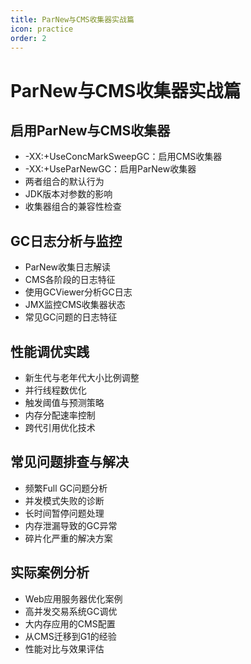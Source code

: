 ```yaml
---
title: ParNew与CMS收集器实战篇
icon: practice
order: 2
---
```


# ParNew与CMS收集器实战篇

## 启用ParNew与CMS收集器
- -XX:+UseConcMarkSweepGC：启用CMS收集器
- -XX:+UseParNewGC：启用ParNew收集器
- 两者组合的默认行为
- JDK版本对参数的影响
- 收集器组合的兼容性检查

## GC日志分析与监控
- ParNew收集日志解读
- CMS各阶段的日志特征
- 使用GCViewer分析GC日志
- JMX监控CMS收集器状态
- 常见GC问题的日志特征

## 性能调优实践
- 新生代与老年代大小比例调整
- 并行线程数优化
- 触发阈值与预测策略
- 内存分配速率控制
- 跨代引用优化技术

## 常见问题排查与解决
- 频繁Full GC问题分析
- 并发模式失败的诊断
- 长时间暂停问题处理
- 内存泄漏导致的GC异常
- 碎片化严重的解决方案

## 实际案例分析
- Web应用服务器优化案例
- 高并发交易系统GC调优
- 大内存应用的CMS配置
- 从CMS迁移到G1的经验
- 性能对比与效果评估
